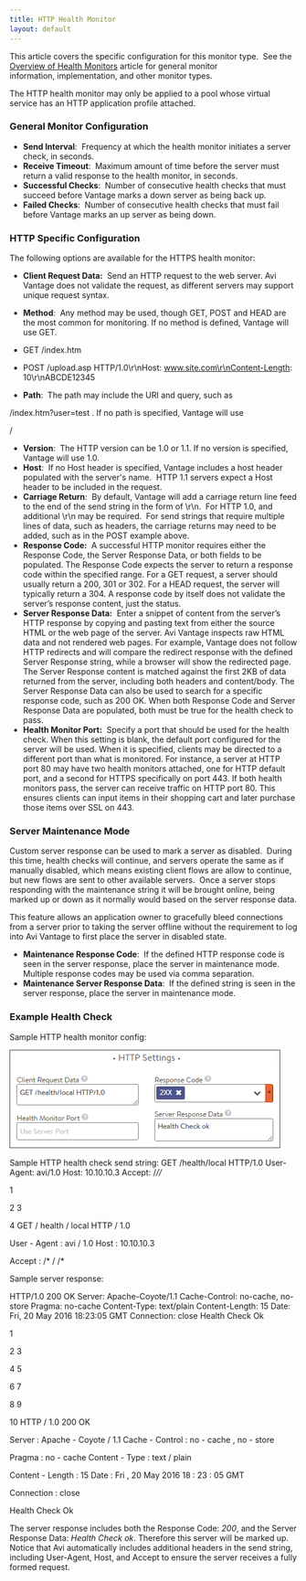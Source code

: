 ```yaml
---
title: HTTP Health Monitor
layout: default
---
```

This article covers the specific configuration for this monitor type.  See the <a href="/overview-of-health-monitors">Overview of Health Monitors</a> article for general monitor information, implementation, and other monitor types.

The HTTP health monitor may only be applied to a pool whose virtual service has an HTTP application profile attached.

### General Monitor Configuration

* **Send Interval**:  Frequency at which the health monitor initiates a server check, in seconds.
* **Receive Timeout**:  Maximum amount of time before the server must return a valid response to the health monitor, in seconds.
* **Successful Checks**:  Number of consecutive health checks that must succeed before Vantage marks a down server as being back up.
* **Failed Checks**:  Number of consecutive health checks that must fail before Vantage marks an up server as being down.

### HTTP Specific Configuration

The following options are available for the HTTPS health monitor:

* **Client Request Data:**  Send an HTTP request to the web server. Avi Vantage does not validate the request, as different servers may support unique request syntax.

* **Method**:  Any method may be used, though GET, POST and HEAD are the most common for monitoring. If no method is defined, Vantage will use GET.

* GET /index.htm
* POST /upload.asp HTTP/1.0\r\nHost: www.site.com\r\nContent-Length: 10\r\nABCDE12345
* **Path**:  The path may include the URI and query, such as

/index.htm?user=test
. If no path is specified, Vantage will use

/
* **Version**:  The HTTP version can be 1.0 or 1.1. If no version is specified, Vantage will use 1.0.
* **Host**:  If no Host header is specified, Vantage includes a host header populated with the server's name.  HTTP 1.1 servers expect a Host header to be included in the request.
* **Carriage Return**:  By default, Vantage will add a carriage return line feed to the end of the send string in the form of \r\n.  For HTTP 1.0, and additional \r\n may be required.  For send strings that require multiple lines of data, such as headers, the carriage returns may need to be added, such as in the POST example above.
* **Response Code:**  A successful HTTP monitor requires either the Response Code, the Server Response Data, or both fields to be populated. The Response Code expects the server to return a response code within the specified range. For a GET request, a server should usually return a 200, 301 or 302. For a HEAD request, the server will typically return a 304. A response code by itself does not validate the server’s response content, just the status.
* **Server Response Data:**  Enter a snippet of content from the server’s HTTP response by copying and pasting text from either the source HTML or the web page of the server. Avi Vantage inspects raw HTML data and not rendered web pages. For example, Vantage does not follow HTTP redirects and will compare the redirect response with the defined Server Response string, while a browser will show the redirected page. The Server Response content is matched against the first 2KB of data returned from the server, including both headers and content/body. The Server Response Data can also be used to search for a specific response code, such as 200 OK. When both Response Code and Server Response Data are populated, both must be true for the health check to pass.
* **Health Monitor Port:**  Specify a port that should be used for the health check. When this setting is blank, the default port configured for the server will be used. When it is specified, clients may be directed to a different port than what is monitored. For instance, a server at HTTP port 80 may have two health monitors attached, one for HTTP default port, and a second for HTTPS specifically on port 443. If both health monitors pass, the server can receive traffic on HTTP port 80. This ensures clients can input items in their shopping cart and later purchase those items over SSL on 443.

### Server Maintenance Mode

Custom server response can be used to mark a server as disabled.  During this time, health checks will continue, and servers operate the same as if manually disabled, which means existing client flows are allow to continue, but new flows are sent to other available servers.  Once a server stops responding with the maintenance string it will be brought online, being marked up or down as it normally would based on the server response data.

This feature allows an application owner to gracefully bleed connections from a server prior to taking the server offline without the requirement to log into Avi Vantage to first place the server in disabled state.

* **Maintenance Response Code**:  If the defined HTTP response code is seen in the server response, place the server in maintenance mode. Multiple response codes may be used via comma separation.
* **Maintenance Server Response Data**:  If the defined string is seen in the server response, place the server in maintenance mode.

### Example Health Check

Sample HTTP health monitor config:

<a href="img/HTTPmonitor.png"><img src="img/HTTPmonitor.png" alt="HTTPmonitor" width="474" height="172"></a>

Sample HTTP health check send string:
GET /health/local HTTP/1.0 User-Agent: avi/1.0 Host: 10.10.10.3 Accept: /*//*

1

2
3

4 GET  / health / local HTTP / 1.0

User - Agent :  avi / 1.0
Host :  10.10.10.3

Accept :  /* / /*

Sample server response:

HTTP/1.0 200 OK Server: Apache-Coyote/1.1 Cache-Control: no-cache, no-store Pragma: no-cache Content-Type: text/plain Content-Length: 15 Date: Fri, 20 May 2016 18:23:05 GMT Connection: close Health Check Ok

1

2
3

4
5

6
7

8
9

10 HTTP / 1.0  200  OK

Server :  Apache - Coyote / 1.1
Cache - Control :  no - cache ,  no - store

Pragma :  no - cache
Content - Type :  text / plain

Content - Length :  15
Date :  Fri ,  20  May  2016  18 : 23 : 05  GMT

Connection :  close
 

Health Check Ok

The server response includes both the Response Code: *200*, and the Server Response Data: *Health Check ok*. Therefore this server will be marked up.
Notice that Avi automatically includes additional headers in the send string, including User-Agent, Host, and Accept to ensure the server receives a fully formed request.